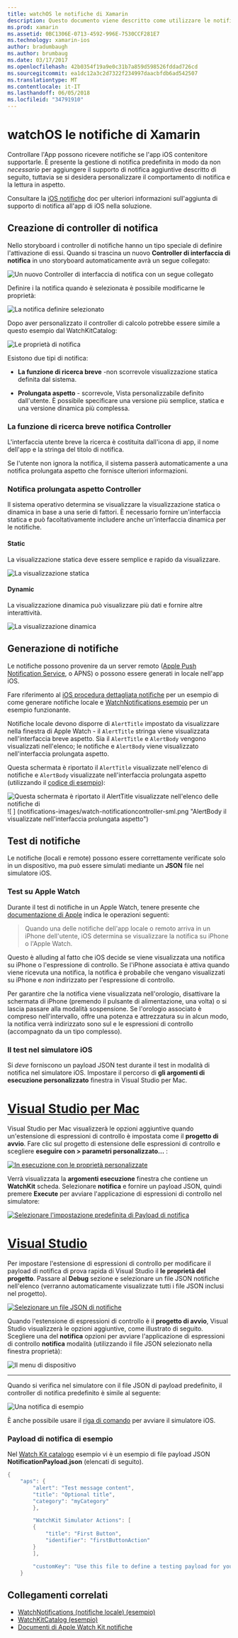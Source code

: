 ```yaml
---
title: watchOS le notifiche di Xamarin
description: Questo documento viene descritto come utilizzare le notifiche di watchOS in Xamarin. Illustra la creazione i controller di notifica, la generazione di notifiche e il test delle notifiche.
ms.prod: xamarin
ms.assetid: 0BC1306E-0713-4592-996E-7530CCF281E7
ms.technology: xamarin-ios
author: bradumbaugh
ms.author: brumbaug
ms.date: 03/17/2017
ms.openlocfilehash: 42b0354f19a9e0c31b7a859d598526fddad726cd
ms.sourcegitcommit: ea1dc12a3c2d7322f234997daacbfdb6ad542507
ms.translationtype: MT
ms.contentlocale: it-IT
ms.lasthandoff: 06/05/2018
ms.locfileid: "34791910"
---
```

# <a name="watchos-notifications-in-xamarin"></a>watchOS le notifiche di Xamarin

Controllare l'App possono ricevere notifiche se l'app iOS contenitore supportarle. È presente la gestione di notifica predefinita in modo da non *necessario* per aggiungere il supporto di notifica aggiuntive descritto di seguito, tuttavia se si desidera personalizzare il comportamento di notifica e la lettura in aspetto.

Consultare la [iOS notifiche](~/ios/platform/user-notifications/deprecated/index.md) doc per ulteriori informazioni sull'aggiunta di supporto di notifica all'app di iOS nella soluzione.

## <a name="creating-notification-controllers"></a>Creazione di controller di notifica

Nello storyboard i controller di notifiche hanno un tipo speciale di definire l'attivazione di essi. Quando si trascina un nuovo **Controller di interfaccia di notifica** in uno storyboard automaticamente avrà un segue collegato:

![](notifications-images/notification-storyboard1.png "Un nuovo Controller di interfaccia di notifica con un segue collegato")

Definire i la notifica quando è selezionata è possibile modificarne le proprietà:

![](notifications-images/notification-storyboard2.png "La notifica definire selezionato")

Dopo aver personalizzato il controller di calcolo potrebbe essere simile a questo esempio dal WatchKitCatalog:

![](notifications-images/notifications-segue.png "Le proprietà di notifica")


Esistono due tipi di notifica:

- **La funzione di ricerca breve** -non scorrevole visualizzazione statica definita dal sistema.

- **Prolungata aspetto** - scorrevole, Vista personalizzabile definito dall'utente. È possibile specificare una versione più semplice, statica e una versione dinamica più complessa.

### <a name="short-look-notification-controller"></a>La funzione di ricerca breve notifica Controller

L'interfaccia utente breve la ricerca è costituita dall'icona di app, il nome dell'app e la stringa del titolo di notifica.

Se l'utente non ignora la notifica, il sistema passerà automaticamente a una notifica prolungata aspetto che fornisce ulteriori informazioni.


### <a name="long-look-notification-controller"></a>Notifica prolungata aspetto Controller

Il sistema operativo determina se visualizzare la visualizzazione statica o dinamica in base a una serie di fattori. È necessario fornire un'interfaccia statica e può facoltativamente includere anche un'interfaccia dinamica per le notifiche.

#### <a name="static"></a>Static

La visualizzazione statica deve essere semplice e rapido da visualizzare.

![](notifications-images/notification-static.png "La visualizzazione statica")

#### <a name="dynamic"></a>Dynamic

La visualizzazione dinamica può visualizzare più dati e fornire altre interattività.

![](notifications-images/notification-dynamic.png "La visualizzazione dinamica")


## <a name="generating-notifications"></a>Generazione di notifiche

Le notifiche possono provenire da un server remoto ([Apple Push Notification Service](https://developer.apple.com/library/ios/documentation/NetworkingInternet/Conceptual/RemoteNotificationsPG/Chapters/ApplePushService.html), o APNS) o possono essere generati in locale nell'app iOS.

Fare riferimento al [iOS procedura dettagliata notifiche](~/ios/platform/user-notifications/deprecated/local-notifications-in-ios-walkthrough.md) per un esempio di come generare notifiche locale e [WatchNotifications esempio](https://developer.xamarin.com/samples/monotouch/WatchKit/WatchNotifications/) per un esempio funzionante.

Notifiche locale devono disporre di `AlertTitle` impostato da visualizzare nella finestra di Apple Watch - il `AlertTitle` stringa viene visualizzata nell'interfaccia breve aspetto. Sia il `AlertTitle` e `AlertBody` vengono visualizzati nell'elenco; le notifiche e `AlertBody` viene visualizzato nell'interfaccia prolungata aspetto.

Questa schermata è riportato il `AlertTitle` visualizzate nell'elenco di notifiche e `AlertBody` visualizzate nell'interfaccia prolungata aspetto (utilizzando il [codice di esempio](https://developer.xamarin.com/samples/monotouch/WatchKit/WatchNotifications/)):

![](notifications-images/watch-notificationslist-sml.png "Questa schermata è riportato il AlertTitle visualizzate nell'elenco delle notifiche di") ![ ] (notifications-images/watch-notificationcontroller-sml.png "AlertBody il visualizzate nell'interfaccia prolungata aspetto")

## <a name="testing-notifications"></a>Test di notifiche

Le notifiche (locali e remote) possono essere correttamente verificate solo in un dispositivo, ma può essere simulati mediante un **JSON** file nel simulatore iOS.

### <a name="testing-on-apple-watch"></a>Test su Apple Watch

Durante il test di notifiche in un Apple Watch, tenere presente che [documentazione di Apple](https://developer.apple.com/library/ios/documentation/General/Conceptual/WatchKitProgrammingGuide/BasicSupport.html) indica le operazioni seguenti:

> Quando una delle notifiche dell'app locale o remoto arriva in un iPhone dell'utente, iOS determina se visualizzare la notifica su iPhone o l'Apple Watch.

Questo è alluding al fatto che iOS decide se viene visualizzata una notifica su iPhone o l'espressione di controllo. Se l'iPhone associata è attiva quando viene ricevuta una notifica, la notifica è probabile che vengano visualizzati su iPhone e *non* indirizzato per l'espressione di controllo.

Per garantire che la notifica viene visualizzata nell'orologio, disattivare la schermata di iPhone (premendo il pulsante di alimentazione, una volta) o si lascia passare alla modalità sospensione. Se l'orologio associato è compreso nell'intervallo, offre una potenza e attrezzatura su in alcun modo, la notifica verrà indirizzato sono sul e le espressioni di controllo (accompagnato da un tipo complesso).

### <a name="testing-on-the-ios-simulator"></a>Il test nel simulatore iOS

Si *deve* forniscono un payload JSON test durante il test in modalità di notifica nel simulatore iOS. Impostare il percorso di **gli argomenti di esecuzione personalizzato** finestra in Visual Studio per Mac.

# <a name="visual-studio-for-mactabvsmac"></a>[Visual Studio per Mac](#tab/vsmac)

Visual Studio per Mac visualizzerà le opzioni aggiuntive quando un'estensione di espressioni di controllo è impostata come il **progetto di avvio**.
Fare clic sul progetto di estensione delle espressioni di controllo e scegliere **eseguire con > parametri personalizzato...** :
    
[![](notifications-images/runwith-customparams-sml.png "In esecuzione con le proprietà personalizzate")](notifications-images/runwith-customparams.png#lightbox)
    
Verrà visualizzata la **argomenti esecuzione** finestra che contiene un **WatchKit** scheda. Selezionare **notifica** e fornire un payload JSON, quindi premere **Execute** per avviare l'applicazione di espressioni di controllo nel simulatore:
    
[![](notifications-images/runwith-execargs-sml.png "Selezionare l'impostazione predefinita di Payload di notifica")](notifications-images/runwith-execargs.png#lightbox)

# <a name="visual-studiotabvswin"></a>[Visual Studio](#tab/vswin)

Per impostare l'estensione di espressioni di controllo per modificare il payload di notifica di prova rapida di Visual Studio il **le proprietà del progetto**. Passare al **Debug** sezione e selezionare un file JSON notifiche nell'elenco (verranno automaticamente visualizzate tutti i file JSON inclusi nel progetto).
    
[![](notifications-images/runwith-execargs-sml-vs.png "Selezionare un file JSON di notifiche")](notifications-images/runwith-execargs-vs.png#lightbox)

Quando l'estensione di espressioni di controllo è il **progetto di avvio**, Visual Studio visualizzerà le opzioni aggiuntive, come illustrato di seguito. Scegliere una del **notifica** opzioni per avviare l'applicazione di espressioni di controllo **notifica** modalità (utilizzando il file JSON selezionato nella finestra proprietà):
    
![](notifications-images/runwith-vs.png "Il menu di dispositivo")

-----

Quando si verifica nel simulatore con il file JSON di payload predefinito, il controller di notifica predefinito è simile al seguente:

![](notifications-images/notification-debug-sml.png "Una notifica di esempio")

È anche possibile usare il [riga di comando](~/ios/watchos/troubleshooting.md#command_line) per avviare il simulatore iOS.

### <a name="example-notification-payload"></a>Payload di notifica di esempio

Nel [Watch Kit catalogo](https://developer.xamarin.com/samples/monotouch/WatchKit/WatchKitCatalog/) esempio vi è un esempio di file payload JSON **NotificationPayload.json** (elencati di seguito).

```csharp
{
    "aps": {
        "alert": "Test message content",
        "title": "Optional title",
        "category": "myCategory"
        },

        "WatchKit Simulator Actions": [
        {
            "title": "First Button",
            "identifier": "firstButtonAction"
        }
        ],

        "customKey": "Use this file to define a testing payload for your notifications. The aps dictionary specifies the category, alert text and title. The WatchKit Simulator Actions array can provide info for one or more action buttons in addition to the standard Dismiss button. Any other top level keys are custom payload. If you have multiple such JSON files in your project, you'll be able to choose between them in when selecting to debug the notification interface of your Watch App."
    }
```



## <a name="related-links"></a>Collegamenti correlati

- [WatchNotifications (notifiche locale) (esempio)](https://developer.xamarin.com/samples/monotouch/WatchKit/WatchNotifications/)
- [WatchKitCatalog (esempio)](https://developer.xamarin.com/samples/monotouch/WatchKit/WatchKitCatalog/)
- [Documenti di Apple Watch Kit notifiche](https://developer.apple.com/library/ios/documentation/General/Conceptual/WatchKitProgrammingGuide/BasicSupport.html)
